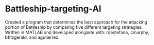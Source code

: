 # Battleship-targeting-AI
Created a program that determines the best approach for the attacking portion of Battleship by comparing five different targeting strategies.  Written in MATLAB and developed alongside with: rdestefano, cmurphy, bfitzgerald, and agutierrez.
